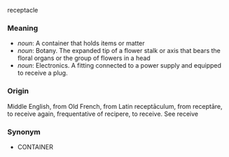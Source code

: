 receptacle
### Meaning
+ _noun_: A container that holds items or matter
+ _noun_: Botany. The expanded tip of a flower stalk or axis that bears the floral organs or the group of flowers in a head
+ _noun_: Electronics. A fitting connected to a power supply and equipped to receive a plug.

### Origin

Middle English, from Old French, from Latin receptāculum, from receptāre, to receive again, frequentative of recipere, to receive. See receive

### Synonym

+ CONTAINER


